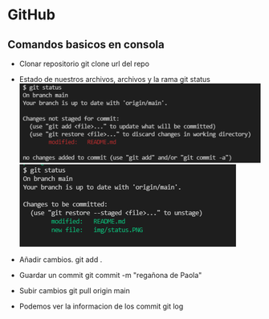 # GitHub


## Comandos basicos en consola

* Clonar repositorio
	git clone url del repo

* Estado de nuestros archivos, archivos y la rama
	git status
![Estado de los archivos sin agregar cambios ](./img/status.PNG)
![con cambios ](./img/statusmodified.PNG)
* Añadir cambios.
	git add .

* Guardar un commit
git commit -m "regañona de Paola"

* Subir cambios
	git pull origin main

* Podemos ver la informacion de los commit
	git log



